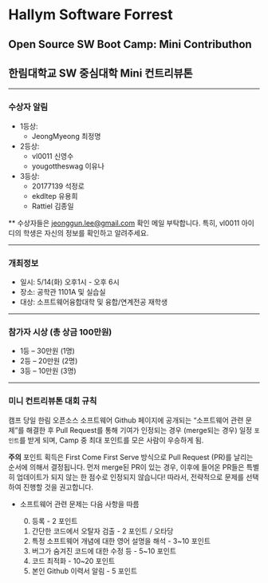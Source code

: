 # Hallym Software Forrest
## Open Source SW Boot Camp: Mini Contributhon

## 한림대학교 SW 중심대학 Mini 컨트리뷰톤

*  *  *
### 수상자 알림

- 1등상:
   - JeongMyeong  최정명	
- 2등상:
   - vl0011  신영수
   - yougottheswag	이유나
- 3등상:
   - 20177139	석정로
   - ekdltep	유용희
   - Rattiel	김종일

** 수상자들은 jeonggun.lee@gmail.com 확인 메일 부탁합니다. 특히, vl0011 아이디의 학생은 자신의 정보를 확인하고 알려주세요.
*  *  *

### 개최정보
- 일시: 5/14(화) 오후1시 - 오후 6시
- 장소: 공학관 1101A 및 실습실
- 대상: 소프트웨어융합대학 및 융합/연계전공 재학생

*  *  *

### 참가자 시상 (총 상금 100만원)
- 1등 – 30만원 (1명)
- 2등 – 20만원 (2명)
- 3등 – 10만원 (3명)

*  *  *

### 미니 컨트리뷰톤 대회 규칙
캠프 당일 한림 오픈소스 소프트웨어 Github 페이지에 공개되는 “소프트웨어 관련 문제”를 해결한 후 Pull Request를 통해 기여가 인정되는 경우 (merge되는 경우) 일정 ```포인트```를 받게 되며, Camp 중 최대 포인트를 모은 사람이 우승하게 됨.

**주의** 포인트 획득은 First Come First Serve 방식으로 Pull Request (PR)를 날리는 순서에 의해서 결정됩니다. 먼저 merge된 PR이 있는 경우, 이후에 들어온 PR들은 특별히 업데이트가 되지 않는 한 점수로 인정되지 않습니다! 따라서, 전략적으로 문제를 선택하여 진행할 것을 권고합니다.

- 소프트웨어 관련 문제는 다음 사항을 따름

  0. 등록 - 2 포인트
  1. 간단한 코드에서 오탈자 검출 - 2 포인트 / 오타당
  2. 특정 소프트웨어 개념에 대한 영어 설명을 해석 - 3~10 포인트
  3. 버그가 숨겨진 코드에 대한 수정 등 - 5~10 포인트
  4. 코드 최적화 - 10~20 포인트
  5. 본인 Github 이력서 알림 - 5 포인트 

